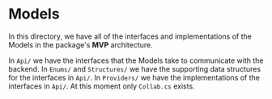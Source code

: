 # Models

In this directory, we have all of the interfaces and implementations of the Models in the package's **MVP** architecture.

In `Api/` we have the interfaces that the Models take to communicate with the backend. In `Enums/` and `Structures/` we have the supporting
data structures for the interfaces in `Api/`. In `Providers/` we have the implementations of the interfaces in `Api/`. At this moment
only `Collab.cs` exists.
